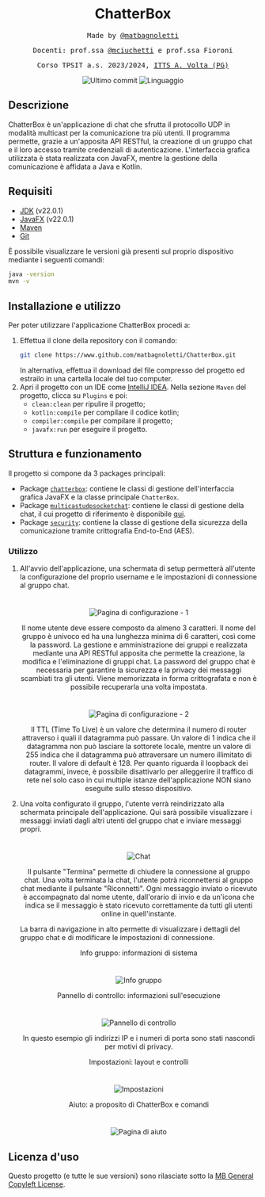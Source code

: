 <h1 align="center">ChatterBox</h1>

<p align="center" style="font-family: monospace">Made by <a href="https://github.com/matbagnoletti">@matbagnoletti</a></p>
<p align="center" style="font-family: monospace">Docenti: prof.ssa <a href="https://github.com/mciuchetti">@mciuchetti</a> e prof.ssa Fioroni</p>
<p align="center" style="font-family: monospace">Corso TPSIT a.s. 2023/2024, <a href="https://www.avoltapg.edu.it/">ITTS A. Volta (PG)</a></p>
<p align="center">
    <img src="https://img.shields.io/github/last-commit/matbagnoletti/ChatterBox?style=for-the-badge" alt="Ultimo commit">
    <img src="https://img.shields.io/github/languages/top/matbagnoletti/ChatterBox?style=for-the-badge" alt="Linguaggio">
</p>

## Descrizione
ChatterBox è un'applicazione di chat che sfrutta il protocollo UDP in modalità multicast per la comunicazione tra più utenti. Il programma permette, grazie a un'apposita API RESTful, la creazione di un gruppo chat e il loro accesso tramite credenziali di autenticazione.
L'interfaccia grafica utilizzata è stata realizzata con JavaFX, mentre la gestione della comunicazione è affidata a Java e Kotlin.

## Requisiti
- [JDK](https://www.oracle.com/it/java/technologies/downloads/) (v22.0.1)
- [JavaFX](https://openjfx.io/) (v22.0.1)
- [Maven](https://maven.apache.org/download.cgi)
- [Git](https://git-scm.com/downloads)

È possibile visualizzare le versioni già presenti sul proprio dispositivo mediante i seguenti comandi:
```bash
java -version
mvn -v
```

## Installazione e utilizzo
Per poter utilizzare l'applicazione ChatterBox procedi a:
1. Effettua il clone della repository con il comando:
   ```bash
   git clone https://www.github.com/matbagnoletti/ChatterBox.git
   ```
   In alternativa, effettua il download del file compresso del progetto ed estrailo in una cartella locale del tuo computer.
2. Apri il progetto con un IDE come [IntelliJ IDEA](https://www.jetbrains.com/idea/). Nella sezione `Maven` del progetto, clicca su `Plugins` e poi:
   - `clean:clean` per ripulire il progetto;
   - `kotlin:compile` per compilare il codice kotlin;
   - `compiler:compile` per compilare il progetto;
   - `javafx:run` per eseguire il progetto.

## Struttura e funzionamento
Il progetto si compone da 3 packages principali:

- Package [`chatterbox`](src/main/kotlin/edu/avolta/tpsit/chatterbox): contiene le classi di gestione dell'interfaccia grafica JavaFX e la classe principale `ChatterBox`.
- Package [`multicastudpsocketchat`](src/main/kotlin/edu/avolta/tpsit/multicastudpsocketchat): contiene le classi di gestione della chat, il cui progetto di riferimento è disponibile [qui](https://www.github.com/matbagnoletti/MulticastUDPSocketChat).
- Package [`security`](src/main/kotlin/edu/avolta/tpsit/security): contiene la classe di gestione della sicurezza della comunicazione tramite crittografia End-to-End (AES).

### Utilizzo
1. All'avvio dell'applicazione, una schermata di setup permetterà all'utente la configurazione del proprio username e le impostazioni di connessione al gruppo chat.
   <div align="center">
      <img src="screenshot/setup-1.PNG" style="max-width: 600px; margin-top: 1.5rem" alt="Pagina di configurazione - 1">
      <p>Il nome utente deve essere composto da almeno 3 caratteri. Il nome del gruppo è univoco ed ha una lunghezza minima di 6 caratteri, così come la password. La gestione e amministrazione dei gruppi e realizzata mediante una API RESTful apposita che permette la creazione, la modifica e l'eliminazione di gruppi chat. La password del gruppo chat è necessaria per garantire la sicurezza e la privacy dei messaggi scambiati tra gli utenti. Viene memorizzata in forma crittografata e non è possibile recuperarla una volta impostata.</p>
   </div>

   <div align="center">
      <img src="screenshot/setup-2.PNG" style="max-width: 600px; margin-top: 1.5rem" alt="Pagina di configurazione - 2">
      <p>Il TTL (Time To Live) è un valore che determina il numero di router attraverso i quali il datagramma può passare. Un valore di 1 indica che il datagramma non può lasciare la sottorete locale, mentre un valore di 255 indica che il datagramma può attraversare un numero illimitato di router. Il valore di default è 128. Per quanto riguarda il loopback dei datagrammi, invece, è possibile disattivarlo per alleggerire il traffico di rete nel solo caso in cui multiple istanze dell'applicazione NON siano eseguite sullo stesso dispositivo.</p>
   </div>

2. Una volta configurato il gruppo, l'utente verrà reindirizzato alla schermata principale dell'applicazione. Qui sarà possibile visualizzare i messaggi inviati dagli altri utenti del gruppo chat e inviare messaggi propri.
   <div align="center">
      <img src="screenshot/chat-1.PNG" style="max-width: 600px; margin-top: 1.5rem" alt="Chat">
      <p>Il pulsante "Termina" permette di chiudere la connessione al gruppo chat.
   Una volta terminata la chat, l'utente potrà riconnettersi al gruppo chat mediante il pulsante "Riconnetti".
   Ogni messaggio inviato o ricevuto è accompagnato dal nome utente, dall'orario di invio e da un'icona che indica se il messaggio è stato ricevuto correttamente da tutti gli utenti online in quell'instante.</p>
   </div>

   La barra di navigazione in alto permette di visualizzare i dettagli del gruppo chat e di modificare le impostazioni di connessione.
   <div align="center">
      <p>Info gruppo: informazioni di sistema</p>
      <img src="screenshot/chat-2.PNG" style="max-width: 600px; margin-top: 1.5rem" alt="Info gruppo">
   </div>

   <div align="center">
      <p>Pannello di controllo: informazioni sull'esecuzione</p>
      <img src="screenshot/chat-3.PNG" style="max-width: 600px; margin-top: 1.5rem" alt="Pannello di controllo">
      <p>In questo esempio gli indirizzi IP e i numeri di porta sono stati nascondi per motivi di privacy.</p>
   </div>
   
   <div align="center">
      <p>Impostazioni: layout e controlli</p>
      <img src="screenshot/chat-4.PNG" style="max-width: 600px; margin-top: 1.5rem" alt="Impostazioni">
   </div>
   
   <div align="center">
      <p>Aiuto: a proposito di ChatterBox e comandi</p>
      <img src="screenshot/chat-5.PNG" style="max-width: 600px; margin-top: 1.5rem" alt="Pagina di aiuto">
   </div>

## Licenza d'uso
Questo progetto (e tutte le sue versioni) sono rilasciate sotto la [MB General Copyleft License](LICENSE).
